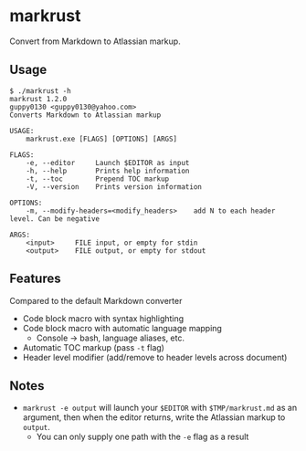 # markrust

Convert from Markdown to Atlassian markup.

## Usage

```console
$ ./markrust -h
markrust 1.2.0
guppy0130 <guppy0130@yahoo.com>
Converts Markdown to Atlassian markup

USAGE:
    markrust.exe [FLAGS] [OPTIONS] [ARGS]

FLAGS:
    -e, --editor     Launch $EDITOR as input
    -h, --help       Prints help information
    -t, --toc        Prepend TOC markup
    -V, --version    Prints version information

OPTIONS:
    -m, --modify-headers=<modify_headers>    add N to each header level. Can be negative

ARGS:
    <input>     FILE input, or empty for stdin
    <output>    FILE output, or empty for stdout
```

## Features

Compared to the default Markdown converter

* Code block macro with syntax highlighting
* Code block macro with automatic language mapping
  * Console -> bash, language aliases, etc.
* Automatic TOC markup (pass `-t` flag)
* Header level modifier (add/remove to header levels across document)

## Notes

* `markrust -e output` will launch your `$EDITOR` with `$TMP/markrust.md` as an argument, then when the editor returns, write the Atlassian markup to `output`.
  * You can only supply one path with the `-e` flag as a result
